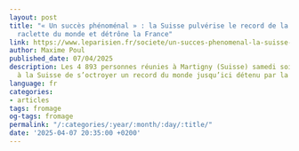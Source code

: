 ```yaml
---
layout: post
title: "« Un succès phénoménal » : la Suisse pulvérise le record de la plus grande
  raclette du monde et détrône la France"
link: https://www.leparisien.fr/societe/un-succes-phenomenal-la-suisse-pulverise-le-record-de-la-plus-grande-raclette-du-monde-et-detrone-la-france-07-04-2025-7YVJKSLS6RFLDL4JI3VNNZ6GKM.php
author: Maxime Poul
published_date: 07/04/2025
description: Les 4 893 personnes réunies à Martigny (Suisse) samedi soir ont permis
  à la Suisse de s’octroyer un record du monde jusqu’ici détenu par la France.
language: fr
categories:
- articles
tags: fromage
og-tags: fromage
permalink: "/:categories/:year/:month/:day/:title/"
date: '2025-04-07 20:35:00 +0200'
---
```

